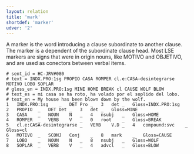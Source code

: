 ```yaml
---
layout: relation
title: 'mark'
shortdef: 'marker'
udver: '2'
---
```


A marker is the word introducing a clause subordinate to another clause. The marker is a dependent of the subordinate clause head. Most LSE markers are signs that were in origin nouns, like MOTIVO and OBJETIVO, and are used as conectors between verbal items.

~~~ conllu
# sent_id = HC-JRV#080
# text = INDX.PRO:1sg PROPIO CASA ROMPER cl.e:CASA-desintegrarse MOTIVO LOBO SOPLAR
# gloss_en = INDX.PRO:1sg MINE HOME BREAK cl CAUSE WOLF BLOW
# text_es = mi casa se ha roto, ha volado por el soplido del lobo.
# text_en = My house has been blown down by the wolf.
1	INDX.PRO:1sg	_	DET	Pro	_	3	det	_	Gloss=INDX.PRO:1sg
2	PROPIO	_	DET	Det	_	3	det	_	Gloss=MINE
3	CASA	_	NOUN	N	_	4	nsubj	_	Gloss=HOME
4	ROMPER	_	VERB	V	_	0	root	_	Gloss=BREAK
5	cl.e:CASA-desintegrarse	_	VERB	V.D	_	4	compound:svc	_	Gloss=cl
6	MOTIVO	_	SCONJ	Conj	_	8	mark	_	Gloss=CAUSE
7	LOBO	_	NOUN	N	_	8	nsubj	_	Gloss=WOLF
8	SOPLAR	_	VERB	V	_	4	advcl	_	Gloss=BLOW
~~~
